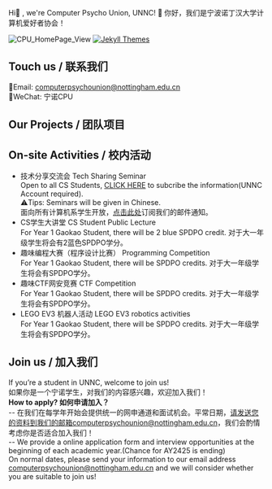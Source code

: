 Hi👋 , we're Computer Psycho Union, UNNC!
👋 你好，我们是宁波诺丁汉大学计算机爱好者协会！

![CPU_HomePage_View](https://komarev.com/ghpvc/?username=comppsyunion&label=Profile%20views&color=0e75b6&style=flat)
[![Jekyll Themes](https://img.shields.io/badge/featured%20on-JekyllThemes-red.svg)](https://jekyll-themes.com/jekyll-gitbook)

## Touch us / 联系我们  
📮Email: computerpsychounion@nottingham.edu.cn  
💬WeChat: 宁诺CPU  
## Our Projects / 团队项目

## On-site Activities / 校内活动
  - 技术分享交流会 Tech Sharing Seminar   
    Open to all CS Students, [CLICK HERE](https://forms.office.com/r/iU3z5BhiBf) to subcribe the information(UNNC Account required).  
    ⚠️Tips: Seminars will be given in Chinese.  
    面向所有计算机系学生开放，[点击此处](https://forms.office.com/r/iU3z5BhiBf)订阅我们的邮件通知。  
  - CS学生大讲堂 CS Student Public Lecture  
    For Year 1 Gaokao Student, there will be 2 blue SPDPO credit. 对于大一年级学生将会有2蓝色SPDPO学分。  
  - 趣味编程大赛（程序设计比赛） Programming Competition  
    For Year 1 Gaokao Student, there will be SPDPO credits. 对于大一年级学生将会有SPDPO学分。  
  - 趣味CTF网安竞赛 CTF Competition  
    For Year 1 Gaokao Student, there will be SPDPO credits. 对于大一年级学生将会有SPDPO学分。  
  - LEGO EV3 机器人活动 LEGO EV3 robotics activities  
    For Year 1 Gaokao Student, there will be SPDPO credits. 对于大一年级学生将会有SPDPO学分。  

## Join us / 加入我们
If you’re a student in UNNC, welcome to join us!  
如果你是一个宁诺学生，对我们的内容感兴趣，欢迎加入我们！  
**How to apply? 如何申请加入？**     
-- 在我们在每学年开始会提供统一的网申通道和面试机会。平常日期，请发送您的资料到我们的邮箱computerpsychounion@nottingham.edu.cn，我们会酌情考虑你是否适合加入我们！  
-- We provide a online application form and interview opportunities at the beginning of each academic year.(Chance for AY2425 is ending)   
On normal dates, please send your information to our email address computerpsychounion@nottingham.edu.cn and we will consider whether you are suitable to join us!  
